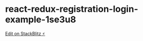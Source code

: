 # react-redux-registration-login-example-1se3u8

[Edit on StackBlitz ⚡️](https://stackblitz.com/edit/react-redux-registration-login-example-1se3u8)